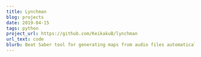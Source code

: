 ```yaml
---
title: Lynchman
blog: projects
date: 2019-04-15
tags: python
project_url: https://github.com/KeikakuB/lynchman
url_text: code
blurb: Beat Saber tool for generating maps from audio files automatically as well as computing/displaying data on existing maps for learning purposes, detecting outliers/problematic maps, etc.
---
```

